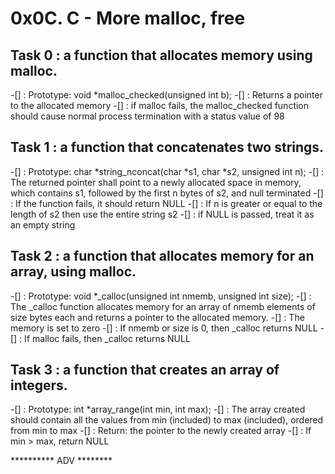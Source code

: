 # 0x0C. C - More malloc, free



## Task 0 : a function that allocates memory using malloc.

-[] : Prototype: void *malloc_checked(unsigned int b);
-[] : Returns a pointer to the allocated memory
-[] : if malloc fails, the malloc_checked function should cause normal process termination with a status value of 98



## Task 1 : a function that concatenates two strings.

-[] : Prototype: char *string_nconcat(char *s1, char *s2, unsigned int n);
-[] : The returned pointer shall point to a newly allocated space in memory, which contains s1, followed by the first n bytes of s2, and null terminated
-[] : If the function fails, it should return NULL
-[] : If n is greater or equal to the length of s2 then use the entire string s2
-[] : if NULL is passed, treat it as an empty string



## Task 2 : a function that allocates memory for an array, using malloc.

-[] : Prototype: void *_calloc(unsigned int nmemb, unsigned int size);
-[] : The _calloc function allocates memory for an array of nmemb elements of size bytes each and returns a pointer to the allocated memory.
-[] : The memory is set to zero
-[] : If nmemb or size is 0, then _calloc returns NULL
-[] : If malloc fails, then _calloc returns NULL



## Task 3 : a function that creates an array of integers.

-[] : Prototype: int *array_range(int min, int max);
-[] : The array created should contain all the values from min (included) to max (included), ordered from min to max
-[] : Return: the pointer to the newly created array
-[] : If min > max, return NULL

********** ADV ********